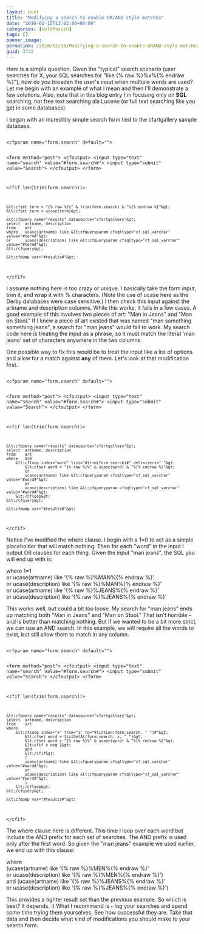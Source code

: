 ```yaml
---
layout: post
title: "Modifying a search to enable OR/AND style matches"
date: "2010-02-15T13:02:00+06:00"
categories: [coldfusion]
tags: []
banner_image: 
permalink: /2010/02/15/Modifying-a-search-to-enable-ORAND-style-matches
guid: 3722
---
```


Here is a simple question. Given the "typical" search scenario (user searches for X, your SQL searches for "like {% raw %}%x%{% endraw %}"), how do you broaden the user's input when multiple words are used? Let me begin with an example of what I mean and then I'll demonstrate a few solutions. Also, note that in this blog entry I'm focusing only on <b>SQL</b> searching, not free text searching ala Lucene (or full text searching like you get in some databases).
<!--more-->
I began with an incredibly simple search form tied to the cfartgallery sample database.

<code>
&lt;cfparam name="form.search" default=""&gt;

&lt;form method="post"&gt;
	&lt;cfoutput&gt;
	&lt;input type="text" name="search" value="#form.search#"&gt;
	&lt;input type="submit" value="Search"&gt;
	&lt;/cfoutput&gt;
&lt;/form&gt;

&lt;cfif len(trim(form.search))&gt;

	&lt;cfset term = "{% raw %}%" & trim(form.search) & "%{% endraw %}"&gt;
	&lt;cfset term = ucase(term)&gt;
	
	&lt;cfquery name="results" datasource="cfartgallery"&gt;
	select	artname, description
	from	art
	where	ucase(artname) like &lt;cfqueryparam cfsqltype="cf_sql_varchar" value="#term#"&gt;
	or		ucase(description) like &lt;cfqueryparam cfsqltype="cf_sql_varchar" value="#term#"&gt;
	&lt;/cfquery&gt;

	&lt;cfdump var="#results#"&gt;
	
&lt;/cfif&gt;
</code>

I assume nothing here is too crazy or unique. I basically take the form input, trim it, and wrap it with % characters. (Note the use of ucase here as the Derby databases were case sensitive.) I then check this input against the artname and description columns. While this works, it fails in a few cases. A good example of this involves two pieces of art: "Man in Jeans" and "Man on Stool." If I knew a piece of art existed that was named "man something something jeans", a search for "man jeans" would fail to work. My search code here is treating the input as a phrase, so it must match the literal 'man jeans' set of characters anywhere in the two columns. 

One possible way to fix this would be to treat the input like a list of options and allow for a match against <b>any</b> of them. Let's look at that modification first.

<code>
&lt;cfparam name="form.search" default=""&gt;

&lt;form method="post"&gt;
	&lt;cfoutput&gt;
	&lt;input type="text" name="search" value="#form.search#"&gt;
	&lt;input type="submit" value="Search"&gt;
	&lt;/cfoutput&gt;
&lt;/form&gt;

&lt;cfif len(trim(form.search))&gt;

	
	&lt;cfquery name="results" datasource="cfartgallery"&gt;
	select	artname, description
	from	art
	where	1=0 
		&lt;cfloop index="word" list="#trim(form.search)#" delimiters=" "&gt;		
			&lt;cfset word = "{% raw %}%" & ucase(word) & "%{% endraw %}"&gt;
			or
			ucase(artname) like &lt;cfqueryparam cfsqltype="cf_sql_varchar" value="#word#"&gt;
			or
			ucase(description) like &lt;cfqueryparam cfsqltype="cf_sql_varchar" value="#word#"&gt;
		&lt;/cfloop&gt;
	&lt;/cfquery&gt;

	&lt;cfdump var="#results#"&gt;
	
&lt;/cfif&gt;
</code>

Notice I've modified the where clause. I begin with a 1=0 to act as a simple placeholder that will match nothing. Then for each "word" in the input I output OR clauses for each thing. Given the input "man jeans", the SQL you will end up with is:

where 1=1<br/>
or ucase(artname) like '{% raw %}%MAN%{% endraw %}'<br/>
or ucase(description) like '{% raw %}%MAN%{% endraw %}'<br/>
or ucase(artname) like '{% raw %}%JEANS%{% endraw %}'<br/>
or ucase(description) like '{% raw %}%JEANS%{% endraw %}'<br/>

This works well, but could a bit too loose. My search for "man jeans" ends up matching both "Man in Jeans" and "Man on Stool." That isn't horrible - and is better than matching nothing. But if we wanted to be a bit more strict, we can use an AND search. In this example, we will require all the words to exist, but still allow them to match in any column.

<code>
&lt;cfparam name="form.search" default=""&gt;

&lt;form method="post"&gt;
	&lt;cfoutput&gt;
	&lt;input type="text" name="search" value="#form.search#"&gt;
	&lt;input type="submit" value="Search"&gt;
	&lt;/cfoutput&gt;
&lt;/form&gt;

&lt;cfif len(trim(form.search))&gt;

	
	&lt;cfquery name="results" datasource="cfartgallery"&gt;
	select	artname, description
	from	art
	where	
		&lt;cfloop index="x" from="1" to="#listLen(form.search, " ")#"&gt;
			&lt;cfset word = listGetAt(form.search, x, " ")&gt;
			&lt;cfset word = "{% raw %}%" & ucase(word) & "%{% endraw %}"&gt;
			&lt;cfif x neq 1&gt;
			and
			&lt;/cfif&gt;	
			(	
			ucase(artname) like &lt;cfqueryparam cfsqltype="cf_sql_varchar" value="#word#"&gt;
			or
			ucase(description) like &lt;cfqueryparam cfsqltype="cf_sql_varchar" value="#word#"&gt;
			)
		&lt;/cfloop&gt;
	&lt;/cfquery&gt;

	&lt;cfdump var="#results#"&gt;
	
&lt;/cfif&gt;
</code>

The where clause here is different. This time I loop over each word but include the AND prefix for each set of searches. The AND prefix is used only after the first word. So given the "man jeans" example we used earlier, we end up with this clause:

where<br/>
(ucase(artname) like '{% raw %}%MEN%{% endraw %}'<br/>
or
ucase(description) like '{% raw %}%MEN%{% endraw %}')<br/>
and
(ucase(artname) like '{% raw %}%JEANS%{% endraw %}'<br/>
or
ucase(description) like '{% raw %}%JEANS%{% endraw %}')<br/>

This provides a tighter result set than the previous example. So which is best? It depends. :) What I recommend is - log your searches and spend some time trying them yourselves. See how successful they are. Take that data and then decide what kind of modifications you should make to your search form.